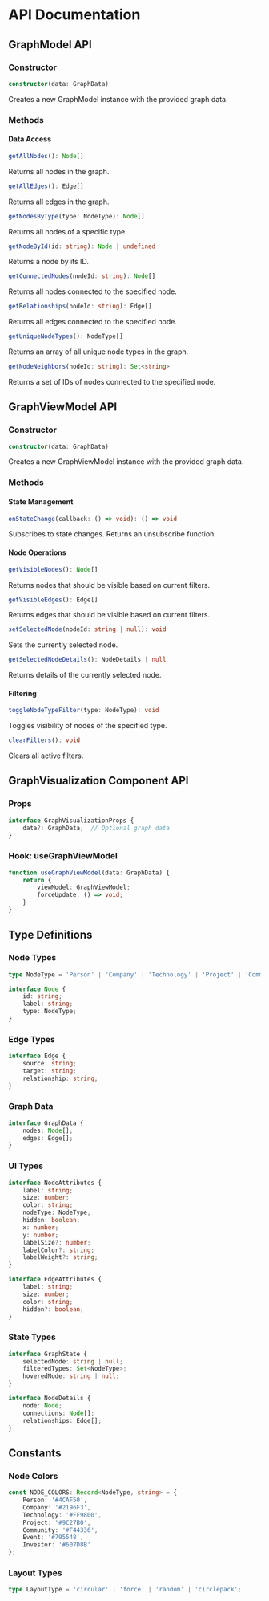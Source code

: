 # API Documentation

## GraphModel API

### Constructor
```typescript
constructor(data: GraphData)
```
Creates a new GraphModel instance with the provided graph data.

### Methods

#### Data Access
```typescript
getAllNodes(): Node[]
```
Returns all nodes in the graph.

```typescript
getAllEdges(): Edge[]
```
Returns all edges in the graph.

```typescript
getNodesByType(type: NodeType): Node[]
```
Returns all nodes of a specific type.

```typescript
getNodeById(id: string): Node | undefined
```
Returns a node by its ID.

```typescript
getConnectedNodes(nodeId: string): Node[]
```
Returns all nodes connected to the specified node.

```typescript
getRelationships(nodeId: string): Edge[]
```
Returns all edges connected to the specified node.

```typescript
getUniqueNodeTypes(): NodeType[]
```
Returns an array of all unique node types in the graph.

```typescript
getNodeNeighbors(nodeId: string): Set<string>
```
Returns a set of IDs of nodes connected to the specified node.

## GraphViewModel API

### Constructor
```typescript
constructor(data: GraphData)
```
Creates a new GraphViewModel instance with the provided graph data.

### Methods

#### State Management
```typescript
onStateChange(callback: () => void): () => void
```
Subscribes to state changes. Returns an unsubscribe function.

#### Node Operations
```typescript
getVisibleNodes(): Node[]
```
Returns nodes that should be visible based on current filters.

```typescript
getVisibleEdges(): Edge[]
```
Returns edges that should be visible based on current filters.

```typescript
setSelectedNode(nodeId: string | null): void
```
Sets the currently selected node.

```typescript
getSelectedNodeDetails(): NodeDetails | null
```
Returns details of the currently selected node.

#### Filtering
```typescript
toggleNodeTypeFilter(type: NodeType): void
```
Toggles visibility of nodes of the specified type.

```typescript
clearFilters(): void
```
Clears all active filters.

## GraphVisualization Component API

### Props
```typescript
interface GraphVisualizationProps {
    data?: GraphData;  // Optional graph data
}
```

### Hook: useGraphViewModel
```typescript
function useGraphViewModel(data: GraphData) {
    return {
        viewModel: GraphViewModel;
        forceUpdate: () => void;
    }
}
```

## Type Definitions

### Node Types
```typescript
type NodeType = 'Person' | 'Company' | 'Technology' | 'Project' | 'Community' | 'Event' | 'Investor';

interface Node {
    id: string;
    label: string;
    type: NodeType;
}
```

### Edge Types
```typescript
interface Edge {
    source: string;
    target: string;
    relationship: string;
}
```

### Graph Data
```typescript
interface GraphData {
    nodes: Node[];
    edges: Edge[];
}
```

### UI Types
```typescript
interface NodeAttributes {
    label: string;
    size: number;
    color: string;
    nodeType: NodeType;
    hidden: boolean;
    x: number;
    y: number;
    labelSize?: number;
    labelColor?: string;
    labelWeight?: string;
}

interface EdgeAttributes {
    label: string;
    size: number;
    color: string;
    hidden?: boolean;
}
```

### State Types
```typescript
interface GraphState {
    selectedNode: string | null;
    filteredTypes: Set<NodeType>;
    hoveredNode: string | null;
}

interface NodeDetails {
    node: Node;
    connections: Node[];
    relationships: Edge[];
}
```

## Constants

### Node Colors
```typescript
const NODE_COLORS: Record<NodeType, string> = {
    Person: '#4CAF50',
    Company: '#2196F3',
    Technology: '#FF9800',
    Project: '#9C27B0',
    Community: '#F44336',
    Event: '#795548',
    Investor: '#607D8B'
};
```

### Layout Types
```typescript
type LayoutType = 'circular' | 'force' | 'random' | 'circlepack';
``` 